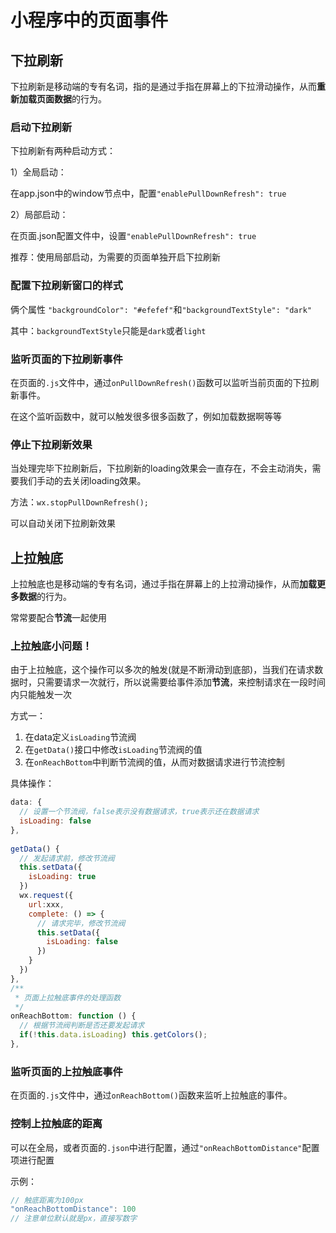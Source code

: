 # 小程序中的页面事件



## 下拉刷新

下拉刷新是移动端的专有名词，指的是通过手指在屏幕上的下拉滑动操作，从而**重新加载页面数据**的行为。



### 启动下拉刷新

下拉刷新有两种启动方式：

1）全局启动：

在app.json中的window节点中，配置`"enablePullDownRefresh": true`



2）局部启动：

在页面.json配置文件中，设置`"enablePullDownRefresh": true`



推荐：使用局部启动，为需要的页面单独开启下拉刷新

### 配置下拉刷新窗口的样式

俩个属性 `"backgroundColor": "#efefef"`和`"backgroundTextStyle": "dark"`

其中：`backgroundTextStyle`只能是`dark`或者`light`



### 监听页面的下拉刷新事件

在页面的`.js`文件中，通过`onPullDownRefresh()`函数可以监听当前页面的下拉刷新事件。

在这个监听函数中，就可以触发很多很多函数了，例如加载数据啊等等



### 停止下拉刷新效果

当处理完毕下拉刷新后，下拉刷新的loading效果会一直存在，不会主动消失，需要我们手动的去关闭loading效果。

方法：`wx.stopPullDownRefresh();`

可以自动关闭下拉刷新效果



## 上拉触底

上拉触底也是移动端的专有名词，通过手指在屏幕上的上拉滑动操作，从而**加载更多数据**的行为。

常常要配合**节流**一起使用

### 上拉触底小问题！

由于上拉触底，这个操作可以多次的触发(就是不断滑动到底部)，当我们在请求数据时，只需要请求一次就行，所以说需要给事件添加**节流**，来控制请求在一段时间内只能触发一次

方式一：

1. 在data定义`isLoading`节流阀
2. 在`getData()`接口中修改`isLoading`节流阀的值
3. 在`onReachBottom`中判断节流阀的值，从而对数据请求进行节流控制



具体操作：

```js
data: {
  // 设置一个节流阀，false表示没有数据请求，true表示还在数据请求
  isLoading: false
},
  
getData() {
  // 发起请求前，修改节流阀
  this.setData({
    isLoading: true
  })
  wx.request({
    url:xxx,
    complete: () => {
      // 请求完毕，修改节流阀
      this.setData({
        isLoading: false
      })
    }
  })
},
/**
 * 页面上拉触底事件的处理函数
 */
onReachBottom: function () {
  // 根据节流阀判断是否还要发起请求
  if(!this.data.isLoading) this.getColors();
},
```







### 监听页面的上拉触底事件

在页面的`.js`文件中，通过`onReachBottom()`函数来监听上拉触底的事件。



### 控制上拉触底的距离

可以在全局，或者页面的`.json`中进行配置，通过`"onReachBottomDistance"`配置项进行配置

示例：

```js
// 触底距离为100px
"onReachBottomDistance": 100
// 注意单位默认就是px，直接写数字
```

